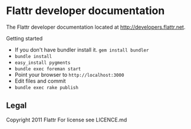 Flattr developer documentation
==============================

The Flattr developer documentation located at
http://developers.flattr.net.

Getting started

  
  * If you don't have bundler install it. `gem install bundler`
  * `bundle install`
  * `easy_install pygments`
  * `bundle exec foreman start`
  * Point your browser to `http://localhost:3000`
  * Edit files and commit
  * `bundle exec rake publish`

Legal
-----

Copyright 2011 Flattr For license see LICENCE.md
